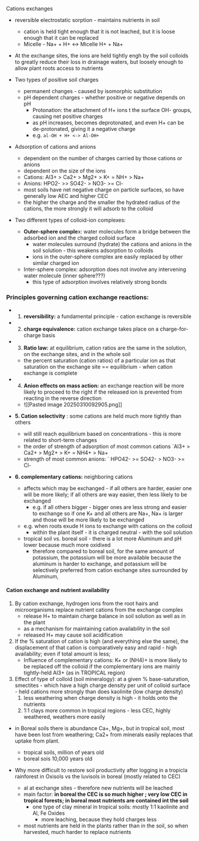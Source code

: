 Cations exchanges
- reversible electrostatic sorption - maintains nutrients in soil
	- cation is held tight enough that it is not leached, but it is loose enough that it can be replaced
	- Micelle - Na+ + H+ <-> Micelle H+ + Na+
- At the exchange sites, the ions are held tightly engh by the soil colloids to greatly reduce their loss in drainage waters, but loosely enough to allow plant roots access to nutrients
- Two types of positive soil charges
	- permanent changes - caused by isomorphic substitution
	- pH dependent charges - whether positive or negative depends on pH
		- Protonation: the attachment of H+ ions t the surface OH- groups, causing net positive charges
		- as pH increases, becomes deprotonated, and even H+ can be de-protonated, giving it a negative charge
		- e.g. `al-OH + H+ <-> Al-OH+`
- Adsorption of cations and anions
	- dependent on the number of charges carried by those cations or anions
	- dependent on the size of the ions
	- Cations: Al3+ > Ca2+ > Mg2+ > K+ = NH+ > Na+
	- Anions: HPO2- >> SO42- > NO3- >= Cl-
	- most soils have net negative charge on particle surfaces, so have generally low AEC and higher CEC
	- the higher the charge and the smaller the hydrated radius of the cations, the more strongly it will adsorb to the colloid
	
- Two different types of colloid-ion complexes:
	- **Outer-sphere comple**x: water molecules form a bridge between the adsorbed ion and the charged colloid surface
		- water molecules surround (hydrate) the cations and anions in the soil solution - this weakens adsorption to colloids
		- ions in the outer-sphere complex are easily replaced by other similar charged ion
	- Inter-sphere complex: adsorption does not involve any intervening water molecule (inner sphere???)
		- this type of adsorption involves relatively strong bonds
	
### Principles governing cation exchange reactions:
- 1. **reversibility:** a fundamental principle - cation exchange is reversible
- 2. **charge equivalence:** cation exchange takes place on a charge-for-charge basis
- 3. **Ratio law:** at equilibrium, cation ratios are the same in the solution, on the exchange sites, and in the whole soil
	- the percent saturation (cation ratios) of a particular ion as that saturation on the exchange site == equilibrium - when cation exchange is complete

- 4. **Anion effects on mass action:** an exchange reaction will be more likely to proceed to the right if the released ion is prevented from reacting in the reverse direction
	- ![[Pasted image 20250310092905.png]]

- **5. Cation selectivity** : some cations are held much more tightly than others
	- will still reach equilibrium based on concentrations - this is more related to short-term changes
	- the order of strength of adsorption of most common cations
		`Al3+ > Ca2+ > Mg2+ > K+ = NH4+ > Na+
	- strength of most common anions:
	` HPO42- >= SO42- > NO3- >= Cl-
	
- **6. complementary cations:** neighboring cations
	- affects which may be exchanged - if all others are harder, easier one will be more likely; if all others are way easier, then less likely to be exchanged
		- e.g. if all others bigger - bigger ones are less strong and easier to exchange so if one K+ and all others are Na+, Na+ is larger and those will be more likely to be exchanged
	- e.g. when roots exude H ions to exchange with cations on the colloid
		- within the plant itself - it is charged neutral - with the soil solution
	- tropical soil vs. boreal soil - there is a lot more Aluminum and pH lower because much more oxidixed
		- therefore compared to boreal soil, for the same amount of potassium, the potassium will be more available because the aluminum is harder to exchange, and potassium will be selectively preferred from cation exchange sites surrounded by Aluminum, 

#### Cation exchange and nutrient availability
1. By cation exchange, hydrogen ions from the root hairs and microorganisms replace nutrient cations from the exchange complex
	- release H+ to maintain charge balance in soil solution as well as in the plant
	- as a mechanism for maintaining cation availability in the soil
	- released H+ may cause soil acidification
2. If the % saturation of cation is high (and everything else the same), the displacement of that cation is comparatively easy and rapid - high availability; even if total amount is less; 
	-  Influence of complementary cations: K+ or (NH4)+ is more likely to be replaced off the colloid if the complementary ions are mainly tightly-held Al3+ (as in TROPICAL region)
3. Effect of type of colloid (soil mineralogy): at a given % base-saturation, smectites - which have a high charge density per unit of colloid surface - held cations more strongly than does kaolinite (low charge density)
	1. less weathering when charge density is high - it holds onto the nutrients
	2. 1:1 clays more common in tropical regions - less CEC, highly weathered, weathers more easily


- in Boreal soils there is abundance Ca+, Mg+, but in tropical soil, most have been lost from weathering; Ca2+ from minerals easily replaces that uptake from plant.
	- tropical soils, million of years old
	- boreal sois 10,000 years old

- Why more difficult to restore soil productivity after logging in a tropicla rainforest in Oxisols vs the luvisols in boreal (mostly related to CEC) 
	- al at exchange sites - therefore new nutrients will be leached
	- main factor: **in boreal the CEC is so much higher ; very low CEC in tropical forests; in boreal most nutrients are contained int the soil**
		- one type of clay mineral in tropical soils: mostly 1:1 kaolinite and Al, Fe Oxides
			- more leaching, because they hold charges less
	- most nutrients are held in the plants rather than in the soil, so when harvested, much harder to replace nutrients

